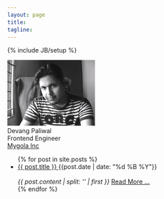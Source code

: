 ```yaml
---
layout: page
title: 
tagline:
---
```

{% include JB/setup %}
<div class="card">
    <a class="logo" href="/">
      <span>
        <img src="devang.jpg" class="picture img-rounded"/>
       </span> 
  </a>
    <div class="heading-container">
        <div class="desc"><span class="text-warning">Devang Paliwal</span></div>
        <div class="desc">Frontend Engineer</div>
        <div class="desc"><a target="_blank" href="http://next.mygola.com">Mygola Inc</a></div>
    </div>  
</div>



<ul class="unstyled">
  {% for post in site.posts %}
    <div class="post-info">
  <li>
    <a class="post-title" href="{{ post.url }}">
        {{ post.title }}
    </a>
    <span class="pull-right"> {{post.date | date: "%d %B %Y"}} </span>
    
  </li>
  </br> <em>{{ post.content | split: '<!-- more -->' | first }} </em>
  <a href="{{ post.url}}">Read More ... </a>
    </div>
  {% endfor %}
</ul>

